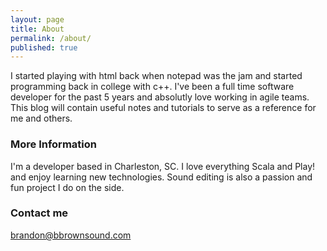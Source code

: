 ```yaml
---
layout: page
title: About
permalink: /about/
published: true
---
```


I started playing with html back when notepad was the jam and started programming back in college with c++. I've been a full time software developer for the past 5 years and absolutly love working in agile teams.  This blog will contain useful notes and tutorials to serve as a reference for me and others.

### More Information

I'm a developer based in Charleston, SC.  I love everything Scala and Play! and enjoy learning new technologies.  Sound editing is also a passion and fun project I do on the side.

### Contact me

[brandon@bbrownsound.com](mailto:brandon@bbrownsound.com)
